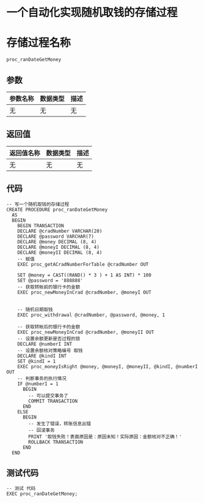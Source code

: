 # 一个自动化实现随机取钱的存储过程

# 存储过程名称

```
proc_ranDateGetMoney
```

## 参数

| 参数名称 | 数据类型 | 描述 |
| :--- | :--- | :--- |
| 无 | 无 | 无 |

## 返回值

| 返回值名称 | 数据类型 | 描述 |
| :--- | :--- | :--- |
| 无 | 无 | 无 |

## 代码

```
-- 写一个随机取钱的存储过程
CREATE PROCEDURE proc_ranDateGetMoney
  AS
  BEGIN
    BEGIN TRANSACTION
    DECLARE @cradNumber VARCHAR(20)
    DECLARE @password VARCHAR(7)
    DECLARE @money DECIMAL (8, 4)
    DECLARE @moneyI DECIMAL (8, 4)
    DECLARE @moneyII DECIMAL (8, 4)
    -- 赋值
    EXEC proc_getACradNumberForTable @cradNumber OUT

    SET @money = CAST((RAND() * 3 ) + 1 AS INT) * 100
    SET @password = '888888'
    -- 获取转帐前的银行卡的金额
    EXEC proc_newMoneyInCrad @cradNumber, @moneyI OUT


    -- 随机日期取钱
    EXEC proc_withdrawal @cradNumber, @password, @money, 1

    -- 获取转帐后的银行卡的金额
    EXEC proc_newMoneyInCrad @cradNumber, @moneyII OUT
    -- 设置余额更新是否过程的锁
    DECLARE @numberI INT
    -- 设置余额核对策略编号 取钱
    DECLARE @kindI INT
    SET @kindI = 1
    EXEC proc_moneyIsRight @money, @moneyI, @moneyII, @kindI, @numberI OUT
    -- 判断事务的执行情况
    IF @numberI = 1
      BEGIN
        -- 可以提交事务了
        COMMIT TRANSACTION
      END
    ELSE
      BEGIN
        -- 发生了错误，转账信息出错
        -- 回滚事务
        PRINT '取钱失败！表面原因是：原因未知！实际原因：金额核对不正确！'
        ROLLBACK TRANSACTION
      END
  END
```

## 测试代码

```
-- 测试 代码
EXEC proc_ranDateGetMoney;
```



